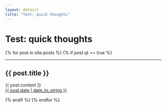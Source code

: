 ```yaml
---
layout: default
title: "Test: quick thoughts"
---
```


<h1>Test: quick thoughts</h1>
{% for post in site.posts %}
{% if post.qt == true %}
<hr>
<h2>
 {{ post.title }}
</h2>
<div>
{{ post.content }}
</div>
<a href="{{ post.url }}" >{{ post.date | date_to_string }}</a>

{% endif %}
{% endfor %}
